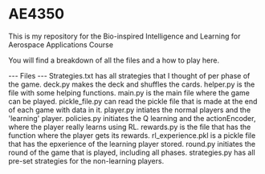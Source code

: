 # AE4350
This is my repository for the Bio-inspired Intelligence and Learning for Aerospace Applications Course

You will find a breakdown of all the files and a how to play here.

--- Files ---
Strategies.txt has all strategies that I thought of per phase of the game.
deck.py makes the deck and shuffles the cards.
helper.py is the file with some helping functions.
main.py is the main file where the game can be played.
pickle_file.py can read the pickle file that is made at the end of each game with data in it.
player.py intiates the normal players and the 'learning' player.
policies.py initiates the Q learning and the actionEncoder, where the player really learns using RL.
rewards.py is the file that has the function where the player gets its rewards.
rl_experience.pkl is a pickle file that has the epxerience of the learning player stored.
round.py initiates the round of the game that is played, including all phases.
strategies.py has all pre-set strategies for the non-learning players.
